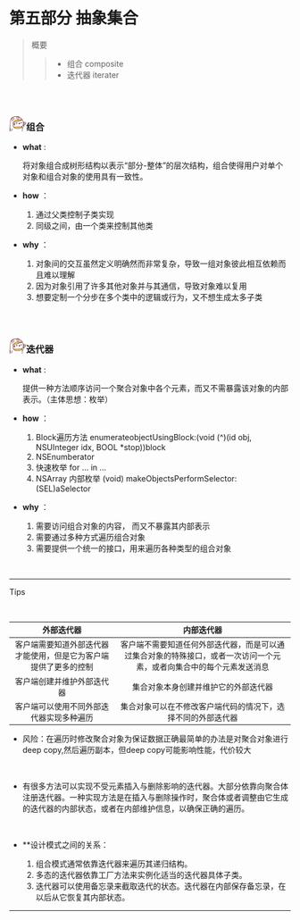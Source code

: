 <h1>第五部分 抽象集合</h1>

> 概要
>
> > - 组合 composite
> > - 迭代器 iterater

<br>

<br>

<img src="https://github.com/zhuxinyu/blog/blob/master/logo.jpg" width = "30" height = "30" div align=left /><h3>组合</h3>

- **what** : 

  将对象组合成树形结构以表示“部分-整体”的层次结构，组合使得用户对单个对象和组合对象的使用具有一致性。

- **how** ：

  1. 通过父类控制子类实现
  2. 同级之间，由一个类来控制其他类

- **why** ：

  1. 对象间的交互虽然定义明确然而非常复杂，导致一组对象彼此相互依赖而且难以理解
  2. 因为对象引用了许多其他对象并与其通信，导致对象难以复用
  3. 想要定制一个分步在多个类中的逻辑或行为，又不想生成太多子类

<br>

<br>

<img src="https://github.com/zhuxinyu/blog/blob/master/logo.jpg" width = "30" height = "30" div align=left /><h3>迭代器</h3>

- **what** : 

  提供一种方法顺序访问一个聚合对象中各个元素，而又不需暴露该对象的内部表示。（主体思想：枚举）

- **how** ：

  1. Block遍历方法 enumerateobjectUsingBlock:(void (^)(id obj, NSUInteger idx, BOOL *stop))block
  2. NSEnumberator
  3. 快速枚举 for ... in ...
  4. NSArray 内部枚举 (void) makeObjectsPerformSelector:(SEL)aSelector

- **why** ：

  1. 需要访问组合对象的内容， 而又不暴露其内部表示
  2. 需要通过多种方式遍历组合对象
  3. 需要提供一个统一的接口，用来遍历各种类型的组合对象

<br>

---

Tips

​	

|                          外部迭代器                          |                          内部迭代器                          |
| :----------------------------------------------------------: | :----------------------------------------------------------: |
| 客户端需要知道外部迭代器才能使用，但是它为客户端提供了更多的控制 | 客户端不需要知道任何外部迭代器，而是可以通过集合对象的特殊接口，或者一次访问一个元素，或者向集合中的每个元素发送消息 |
|                  客户端创建并维护外部迭代器                  |             集合对象本身创建并维护它的外部迭代器             |
|           客户端可以使用不同外部迭代器实现多种遍历           | 集合对象可以在不修改客户端代码的情况下，选择不同的外部迭代器 |

- 风险：在遍历时修改聚合对象为保证数据正确最简单的办法是对聚合对象进行deep copy,然后遍历副本，但deep copy可能影响性能，代价较大

  <br>

-  有很多方法可以实现不受元素插入与删除影响的迭代器。大部分依靠向聚合体注册迭代器。一种实现方法是在插入与删除操作时，聚合体或者调整由它生成的迭代器的内部状态，或者在内部维护信息，以确保正确的遍历。

  <br>

- **设计模式之间的关系：

   	1. 组合模式通常依靠迭代器来遍历其递归结构。
   	2. 多态的迭代器依靠工厂方法来实例化适当的迭代器具体子类。
   	3. 迭代器可以使用备忘录来截取迭代的状态。迭代器在内部保存备忘录，在以后从它恢复其内部状态。

---

